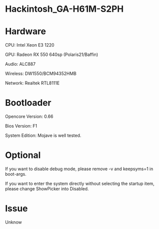 # Hackintosh_GA-H61M-S2PH

# Hardware

CPU: Intel Xeon E3 1220

GPU: Radeon RX 550 640sp (Polaris21/Baffin)

Audio: ALC887

Wireless: DW1550/BCM94352HMB

Network: Realtek RTL8111E

# Bootloader

Opencore Version: 0.66

Bios Version: F1

System Edition: Mojave is well tested.

# Optional

If you want to disable debug mode, please remove -v and keepsyms=1 in boot-args.

If you want to enter the system directly without selecting the startup item, please change ShowPicker into Disabled.

# Issue

Unknow
